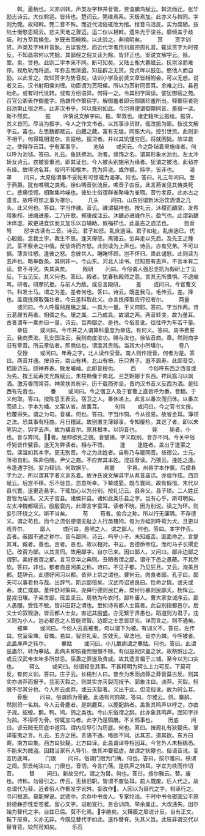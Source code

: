 <!-- { "loadSidebar": true } -->
　　斡。盝柄也。义亦训转。声类及字林并音管。贾谊鵩鸟赋云。斡流而迁。张华励志诗云。大仪斡运。皆转也。楚词云。筦维焉系。天极焉加。此亦义与斡同。字则为筦。故知斡。筦二音不殊。而近代流俗辄改为捾。捾音乌活反。实为腐陋。按陆士衡愍思赋云。悲夫天地之骤迈。运二仪以相斡。遗朱光于浚谷。靡倾盖于歧坂。时方至其倏忽。岁既去而晼晚。以此验之。非捾明矣。
　　贳
　　贳字训贷。声类及字林并音埶。古读皆然。而近代学者用刘昌宗周礼音。辄读贳字为时夜反。不知昌宗何以凭据。其鄙俚之俗又读为賖。皆非正也。案说文解字云。赊。鬻。卖。贷也。此则二字本来不同。断可知矣。又陆士衡大暮赋云。抚崇涂而难停。视危轨而将逝。年弥去而渐遒。知兹辟之无贳。竞贞晖以鼓缶。愍他人而自励。以此言之。故知贳字为势音矣。诂训小学及前贤文章皆相附会。可以无惑。说者又云。汉书射阳侯刘缠。功臣谓为贳阳侯。所以为贳射同音耳。余难之曰。县邑地名。或有时代讹转。或有方俗语异。何得一之。令其别字同读。譬犹御宿之苑。百官公卿表作御羞字。扬雄传作籞宿字。解御羞者即云御膳珍羞所出。释籞宿者则曰池籞止宿之所。此非汉书乎。何以乖别如此。今岂得便谓御籞同音。羞宿一读。斯不然矣。
　　振
　　许慎说文解字曰。振。举救也。诸史籍所云振给。振贷。其义皆同。尽当为振字。今人之作文书者。以其事涉货财。辄改振为赈。按说文解字云。富也。左思魏都赋云。白藏之藏。富有无堤。同赈大内。控引世资。此则训不相干。何得辄相混杂。言振给。振贷者。并以其饥馑穷厄。将就困毙。故举救之。使得存云耳。宁有富事乎。
　　池毡
　　或问云。今之卧毡着里施缘者。何以呼为池毡。答曰。礼云。鱼跃拂池。池者。缘饰之名。谓其形象水池也。左太冲娇女诗云。衣被皆重池。即其证也。今人被头别施帛为缘者。犹谓之被池。此毡亦有缘。故得池名耳。俗间不知根本。竞为异说。或作禠。持字。皆非也。
　　渴罩
　　问曰。太原俗谓事不妥帖有可惊嗟为渴罩。何也。答曰。礼三年问曰。至于燕爵。犹有噍啁之类焉。徐仙啁音张流反。噍音子由反。此言燕雀见其俦类死亡。悲痛惊愕。相聚集吟噪也。彼处士俗谓群雀聚噪为雀啁。音竹孝反。此亦古之遗言。故呼可惊之事为罩尔。
　　几头
　　问曰。山东俗谓新沐浴饮酒谓之几头。此义何也。答曰。字当作禨。音讥。禨谓福祥也。按礼云。沐稷而靧梁。发希用象栉。进禨进羞。工乃升歌。郑康成注云。沐靧必进禨作乐。盈气也。此谓新靧沐体虚。故更进食饮而又加乐以自辅助。致福祥也。此盖古之遗法也。
　　怒音弩
　　怒字古读有二音。诗云。君子如怒。乱庶遄沮。君子如祉。乱庶遄已。忧心殷殷。念我土宇。我生不辰。逢天僤怒。离骚云。忽奔走以先后。及先王之踵武。荃不察余之中情。反信谗而齐怒。此则读为上声也。诗云。亦有兄弟。不可以据。薄言往愬。逢彼之怒。念彼共人。睠睠怀顾。岂不怀归。畏此谴怒。此则读为去声也。略举数条。其例非一。今山东。河北人读书。但知怒有去声。不言本有二读。曾不寻究。失其真矣。
　　殿研
　　问曰。今俗谓人强忍坚抗为殿研上丁见反。下五见反。其义何也。答曰。殿者。犹春秋殿师之意。言其无所畏惧。不退缩耳。研者。研摩抗拒。与前人为敌。或总言殿研。
　　差
　　或问曰。今官曹文书。科发士马。谓之为差。差者何也。答曰。诗云。既差我马。毛传云。差。择也。盖谓拣择取强壮者。今云差科取此义。亦言拣择取应行役者尔。
　　两量
　　或问曰。今人呼履舄屐屩之属。一具为一量。于义何耶。答曰。字当作两。诗云葛屦五两者。相偶之名。屦之属。二乃成具。故谓之两。两音转变。故为量耳。古者谓车一乘亦曰一量。诗云。百两御之。是也。今俗音讹。往往呼为车若干量。
　　章估
　　或问曰。今市井之人谓算科量度为章估。有何义。答曰。周书费誓云。我商赉汝。孔安国注云。我则商度汝功。赐与汝也。徐仙音商。章。然则商字旧有章音。所云章估者。即商估也。谓度其贵贱。当其大小所堪尔。
　　卷八
　　受授
　　或问曰。年寿之字。北人读作受音。南人则作授音。何者为是。答曰。两音并通。按诗云。南山有栲。北山有杻。乐只君子。遐不眉寿。此即音受。嵇康诗云。颐神养寿。散发巗岫。此即音授也。
　　西
　　今俗呼东西之西音或为先。按王延寿灵光殿赋云。朱柱黝儵于南北。兰芝婀娜于东西。祥风翕习以飒洒。激芳香而常芬。神灵扶其栋宇。历千载而弥坚。晋灼汉书音义反西为洒。是知西有先音也。
　　番
　　或问曰。今之宿卫人及于官曹上直皆呼为番。音翻。于义何取。答曰。按陈思王表云。宿卫之人。番休递上。此言以番次而归休。以番次而递上。字本为幡。文案从省。故番耳。
　　句钩
　　或问曰。今之官书文按。检覆得失。谓之为句。音褠。何也。答曰。字当作钩。今从径易。故省金耳。簿领之法。恐其事有枉曲。月日稽延。故别置主薄録事。专知覆检。其讫了者。即以朱笔钩之。钩字去声。故为褠音尔。原其根本。以钩音也。
　　毙
　　毙者。仆也。音与弊同。者。屈伸欲死之貌。音甓锡。字义既别。音亦不同。今关中俗呼毙皆作甓音。遂无为弊读者。相与不悟。
　　逢
　　逢姓者。盖出于逢蒙之后。读当如其本字。更无别音。今之为此姓者。自称乃与龎同音。按德公。士元。所祖自别。殊非伯陵。尹父之裔。不应弃其本姓。混兹音读。乃猥云。逄姓之逄。与逢遇字别。妄为释训。何取据乎。
　　县寰
　　宇县。州县字本作寰。后借县字为之。所以谓其字者义训系着。故许氏说文解县字从県音庙讳。亦或作炫。西京赋云。后宫不移。乐不徙县。恣意所幸。下辇成晏。既与寰同。故有假借。末代以县代寰。遂更造悬字。下辄加心以为分别。按礼记云。县奔父。县子琐。二人姓氏音皆为庙讳。又天子宫县。诸侯轩县。诸如此类乐县之字。岂有心乎。斯可明矣。左太冲魏都赋云。殷殷寰内。此即言宇寰耳。读者不晓。因为别说。读之为环。则妄引环绕之义。斯不当矣。
　　苟
　　苟者。偷合之称。所以行无廉隅。不存德义。谓之苟且。而今之流俗便谓无耻之人行类猪狗。每为方幅则呼苟为犬。且更以戏弄尔。
　　鄙人
　　或问曰。愚陋之人。谓之鄙人。何也。答曰。本字作否。否者。蔽固不通之称尔。音与鄙同。诗云。呜乎小子。未知臧否。匪面命之。言提其耳。臧者。善也。否者。恶也。故以相对。书云。否德忝帝位。而司马子长撰史记。改否为鄙。以其言同。故用鄙字。自尔已来。因曰鄙人。又问曰。鄙非边鄙之谓邪。美好者谓之都。言习京华之典则。丑陋者谓之鄙。谓守下邑之愚蔽。不其然欤。答曰。非也。都者自是闲美之称。诗曰。不见子都。乃见狂且。又云。洵美且都。楚辞云。此德好闲习以都。皆非上京之谓也。曹刿云。肉食者鄙。孔子曰。鄙夫可以事君也与哉。出辞气。斯远鄙倍矣。汉武帝诏贤良曰。性命之情。或夭或寿。或仁或鄙。董仲舒对策曰。尧舜行德则民仁寿。桀纣行暴则民鄙夭。杨恽云。昆戎旧壤。子弟贪鄙。班孟坚云。周勃为布衣时。鄙朴庸人。曹大家女诫序云。鄙人愚闇。受性不敏。皆非田野之谓也。至如诗有都人士篇者。此自别指都邑尔。后文士论叙观游。皆云都人士女。直述其殷盛。亦无繋于贤愚也。蹈道则为君子。违义则为小人。岂必都邑之人皆能贤智。边鄙之士悉皆顽劣。详而言之。则不通矣。
　　被庳
　　或问曰。今俗人云高被者。何以谓下为被。有训义不。答曰。左传曰。宫室卑庳。音婢。易曰。智崇礼卑。崇效天。卑法地。音亦为婢。今呼被者。此盖庳声之转尔。
　　摹姑
　　或问曰。小儿羸病谓之摹姑。何也。答曰。此谓巫蛊尔。转为摹姑。此病未即殒毙而惙惙不除。有似巫祝厌蛊之状。故祭酹出之。或云汉武帝末年多所禁忌。巫蛊之罪遂及贵戚。故其遗言徧于三辅。至今以为口实也。
　　砢么
　　或问曰。俗谓轻忽其事。不甚精明为砢么上力可反。下莫可反。有何义训。答曰。庄子云。长梧封人曰。昔余为禾而卤莽之莽音莫古反。则其实亦卤莽而报予。芸而灭裂之。则其实亦灭裂而报予。郭象注曰。卤莽。灭裂。轻脱不尽其分也。今人所云卤莽。或云灭裂者。义出于此。但流俗讹。故为砢么耳。
　　骨鹿
　　问曰。俗谓鸧为骨鹿。此语有何典故。答曰。尔雅云。鸧。麋鸹。然则鸧一名鸹。今人云骨鹿者。是鸹鹿耳。以鹿配鸹者。盖象其鸣声以呼之。亦由子规。蛁蟟。鹅。鸭。鸠。鸽之类也。今山东俗谓之鸹。此亦象其鸣声。固知字并为鸹。不得呼为骨。傍辄加鸟者。此字乃是鹘鵰。不关鸧事也。
　　历底
　　问曰。谚云贼无历底中道回。谓内应导引为历底。何也。答曰。按周礼有狄鞮氏。掌译蛮夷之言。礼云。五方之民。言语不通。嗜欲不同。达其志。道其欲。东方曰寄。南方曰象。西方曰狄鞮。北方曰译。此盖谓译导相因耳。今言外人未相练悉。不能来为贼盗。因籍当家有人导引。依其冲要孤虚。故谓之狄鞮也。俗语音讹。变言历底耳。
　　门限
　　问曰。俗谓门限为门蒨。何也。答曰。按尔雅曰。柣谓之阈。郭景纯注曰。门限也。音切。今言门蒨。是柣声之转耳。字宜为柣而作切音。
　　替
　　问曰。新故交代。谓之为替。何也。答曰。按尔雅云。替。废也。诗称。勿替引之。传云。无替旧职。皆谓不废坠耳。前人既废。后人代之。故总谓代为替。近者俗人作鬄发字讹舛。妄改作。人因以为替代之字。相承行之。寻问根源。莫能解说。武德中。余忝中书舍人。专掌纶诰。于时中书令密国公平原封德彝亦性爱苍雅。留心文字。诏勅宣行。务合训典。举余厘正。大改违失。因尔始为替代之字。自兹已后。莫不化焉。字绝矣。又鞾履之屉说计反。自有正文。鞍下屉脊。义亦无异。今既见替代字如此。遂作替脊。失其义旨。此屉非谓交代以替脊背。较然可知矣。
　　乐石
